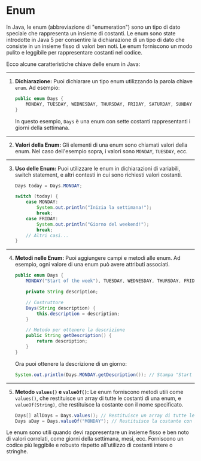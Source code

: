 # Enum

In Java, le enum (abbreviazione di "enumeration") sono un tipo di dato speciale che rappresenta un insieme di costanti. Le enum sono state introdotte in Java 5 per consentire la dichiarazione di un tipo di dato che consiste in un insieme fisso di valori ben noti. Le enum forniscono un modo pulito e leggibile per rappresentare costanti nel codice.

Ecco alcune caratteristiche chiave delle enum in Java:

---

1. **Dichiarazione:**
   Puoi dichiarare un tipo enum utilizzando la parola chiave `enum`. Ad esempio:

   ```java
   public enum Days {
       MONDAY, TUESDAY, WEDNESDAY, THURSDAY, FRIDAY, SATURDAY, SUNDAY
   }
   ```

   In questo esempio, `Days` è una enum con sette costanti rappresentanti i giorni della settimana.

---

2. **Valori della Enum:**
   Gli elementi di una enum sono chiamati valori della enum. Nel caso dell'esempio sopra, i valori sono `MONDAY`, `TUESDAY`, ecc.

---

3. **Uso delle Enum:**
   Puoi utilizzare le enum in dichiarazioni di variabili, switch statement, e altri contesti in cui sono richiesti valori costanti.

   ```java
   Days today = Days.MONDAY;

   switch (today) {
       case MONDAY:
           System.out.println("Inizia la settimana!");
           break;
       case FRIDAY:
           System.out.println("Giorno del weekend!");
           break;
       // Altri casi...
   }
   ```

---

4. **Metodi nelle Enum:**
   Puoi aggiungere campi e metodi alle enum. Ad esempio, ogni valore di una enum può avere attributi associati.

   ```java
   public enum Days {
       MONDAY("Start of the week"), TUESDAY, WEDNESDAY, THURSDAY, FRIDAY, SATURDAY, SUNDAY;

       private String description;

       // Costruttore
       Days(String description) {
           this.description = description;
       }

       // Metodo per ottenere la descrizione
       public String getDescription() {
           return description;
       }
   }
   ```

   Ora puoi ottenere la descrizione di un giorno:

   ```java
   System.out.println(Days.MONDAY.getDescription()); // Stampa "Start of the week"
   ```

---

5. **Metodo `values()` e `valueOf()`:**
   Le enum forniscono metodi utili come `values()`, che restituisce un array di tutte le costanti di una enum, e `valueOf(String)`, che restituisce la costante con il nome specificato.

   ```java
   Days[] allDays = Days.values(); // Restituisce un array di tutte le costanti
   Days aDay = Days.valueOf("MONDAY"); // Restituisce la costante con il nome specificato
   ```

Le enum sono utili quando devi rappresentare un insieme fisso e ben noto di valori correlati, come giorni della settimana, mesi, ecc. Forniscono un codice più leggibile e robusto rispetto all'utilizzo di costanti intere o stringhe.


